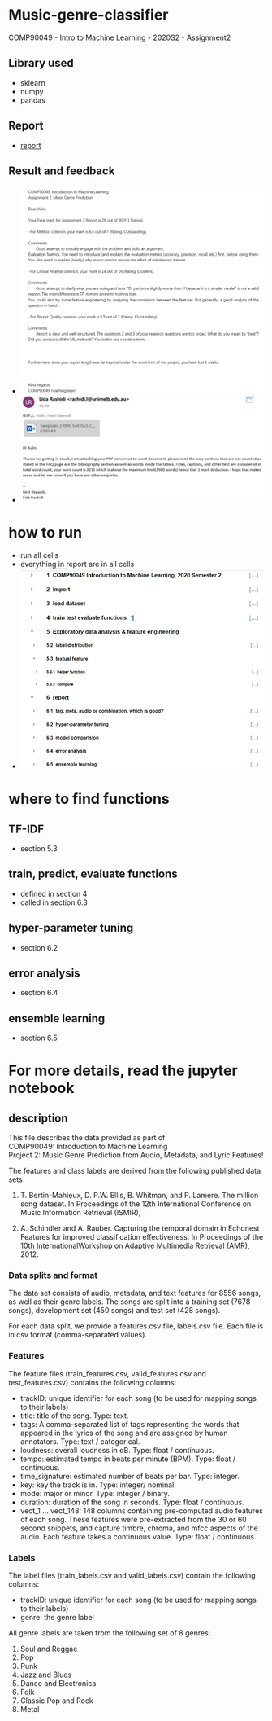# Music-genre-classifier
COMP90049 - Intro to Machine Learning - 2020S2 - Assignment2

## Library used
- sklearn
- numpy
- pandas

## Report
- [report](./docs/COMP90049_Assignment_02.pdf)

## Result and feedback
- <img src="./docs/result.png"/>
- <img src="./docs/result2.png"/>
# how to run
- run all cells
- everything in report are in all cells
- ![](./readme/1.jpg)

# where to find functions
## TF-IDF
- section 5.3

## train, predict, evaluate functions
- defined in section 4
- called in section 6.3

## hyper-parameter tuning
- section 6.2

## error analysis
- section 6.4

## ensemble learning
- section 6.5

# For more details, read the jupyter notebook

## description
This file describes the data provided as part of  
COMP90049: Introduction to Machine Learning  
Project 2: Music Genre Prediction from Audio, Metadata, and Lyric Features!

The features and class labels are derived from the following published data sets

1. T. Bertin-Mahieux, D. P.W. Ellis, B. Whitman, and P. Lamere. The million song dataset. In Proceedings of the 12th International Conference on Music Information Retrieval (ISMIR),

2. A. Schindler and A. Rauber. Capturing the temporal domain in Echonest Features for improved classification effectiveness. In Proceedings of the 10th InternationalWorkshop on Adaptive Multimedia Retrieval (AMR), 2012.


### Data splits and format
The data set consists of audio, metadata, and text features for 8556 songs, as well as their
genre labels. The songs are split into a training set (7678 songs), development set (450 songs) and test set (428 songs).

For each data split, we provide a features.csv file, labels.csv file. Each file is in csv format 
(comma-separated values). 

### Features

The feature files (train_features.csv, valid_features.csv and test_features.csv) contains the following columns:

* trackID: unique identifier for each song (to be used for mapping songs to their labels)
* title: title of the song. Type: text.
* tags: A comma-separated list of tags representing the words that appeared in the lyrics of the song and are assigned by human annotators. Type: text / categorical.
* loudness: overall loudness in dB. Type: float / continuous.
* tempo: estimated tempo in beats per minute (BPM). Type: float / continuous.
* time_signature: estimated number of beats per bar. Type: integer.
* key: key the track is in. Type: integer/ nominal. 
* mode: major or minor. Type: integer / binary.
* duration: duration of the song in seconds. Type: float / continuous.
* vect_1 ... vect_148: 148 columns containing pre-computed audio features of each song. These features were pre-extracted from the 30 or 60 second snippets, and capture timbre, chroma, and mfcc aspects of the audio. Each feature takes a continuous value. Type: float / continuous.
 


### Labels

  
The label files (train_labels.csv and valid_labels.csv) contain the following columns:

* trackID: unique identifier for each song (to be used for mapping songs to their labels)
* genre: the genre label


All genre labels are taken from the following set of 8 genres:

1. Soul and Reggae
2. Pop
3. Punk
4. Jazz and Blues
5. Dance and Electronica
6. Folk
7. Classic Pop and Rock
8. Metal
